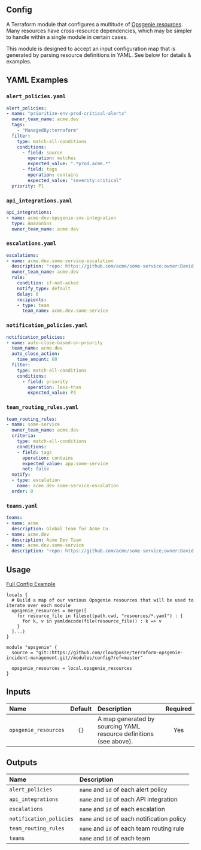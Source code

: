 ## Config

A Terraform module that configures a multitude of [Opsgenie resources](https://registry.terraform.io/providers/opsgenie/opsgenie/latest/docs). Many resources have cross-resource dependencies, which may be simpler to handle within a single module in certain cases.

This module is designed to accept an input configuration map that is generated by parsing resource definitions in YAML. See below for details & examples.

## YAML Examples

### `alert_policies.yaml`

```yaml
alert_policies:
- name: "prioritize-env-prod-critical-alerts"
  owner_team_name: acme.dev
  tags:
    - "ManagedBy:terraform"
  filter:
    type: match-all-conditions
    conditions:
      - field: source
        operation: matches
        expected_value: ".*prod.acme.*"
      - field: tags
        operation: contains
        expected_value: "severity:critical"
  priority: P1
```

### `api_integrations.yaml`

```yaml
api_integrations:
- name: acme-dev-opsgenie-sns-integration
  type: AmazonSns
  owner_team_name: acme.dev
```

### `escalations.yaml`

```yaml
escalations:
- name: acme.dev.some-service-escalation
  description: "repo: https://github.com/acme/some-service;owner:David Lightman @David Lightman"
  owner_team_name: acme.dev
  rule:
    condition: if-not-acked
    notify_type: default
    delay: 0
    recipients:
    - type: team
      team_name: acme.dev.some-service
```

### `notification_policies.yaml`

```yaml
notification_policies:
- name: auto-close-based-on-priority
  team_name: acme.dev
  auto_close_action:
    time_amount: 60
  filter:
    type: match-all-conditions
    conditions:
      - field: priority
        operation: less-than
        expected_value: P3
```

### `team_routing_rules.yaml`

```yaml
team_routing_rules:
- name: some-service
  owner_team_name: acme.dev
  criteria:
    type: match-all-conditions
    conditions:
    - field: tags
      operation: contains
      expected_value: app:some-service
      not: false
  notify:
  - type: escalation
    name: acme.dev.some-service-escalation
  order: 0
```

### `teams.yaml`

```yaml
teams:
- name: acme
  description: Global Team for Acme Co.
- name: acme.dev
  description: Acme Dev Team
- name: acme.dev.some-service
  description: "repo: https://github.com/acme/some-service;owner:David Lightman @David Lightman"
```


## Usage

[Full Config Example](../../examples/config)

```hcl
locals {
  # Build a map of our various Opsgenie resources that will be used to iterate over each module
  opsgenie_resources = merge([
    for resource_file in fileset(path.cwd, "resources/*.yaml") : {
      for k, v in yamldecode(file(resource_file)) : k => v
    }
  ]...)
}

module "opsgenie" {
  source = "git::https://github.com/cloudposse/terraform-opsgenie-incident-management.git//modules/config?ref=master"

  opsgenie_resources = local.opsgenie_resources
}
```

## Inputs

|  Name                          |  Default                          |  Description                                                                                                                    | Required |
|:-------------------------------|:---------------------------------:|:--------------------------------------------------------------------------------------------------------------------------------|:--------:|
| `opsgenie_resources`                 | `{}`                              | A map generated by sourcing YAML resource definitions (see above).                                                    | Yes      |


## Outputs

| Name                        | Description                             |
|:------------------------|:--------------------------------------------|
| `alert_policies`        | `name` and `id` of each alert policy        |
| `api_integrations`      | `name` and `id` of each API integration     |
| `escalations`           | `name` and `id` of each escalation          |
| `notification_policies` | `name` and `id` of each notification policy |
| `team_routing_rules`    | `name` and `id` of each team routing rule   |
| `teams`                 | `name` and `id` of each team                |
